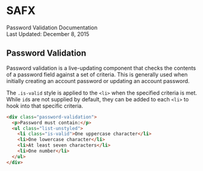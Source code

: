SAFX
===
Password Validation Documentation  
Last Updated: December 8, 2015

## Password Validation
Password validation is a live-updating component that checks the contents of a password field against a set of criteria. This is generally used when initially creating an account password or updating an account password.

The `.is-valid` style is applied to the `<li>` when the specified criteria is met. While `id`s are not supplied by default, they can be added to each `<li>` to hook into that specific criteria.

```html
<div class="password-validation">
  <p>Password must contain:</p>
  <ul class="list-unstyled">
    <li class="is-valid">One uppercase character</li>
    <li>One lowercase character</li>
    <li>At least seven characters</li>
    <li>One number</li>
  </ul>
</div>
```
